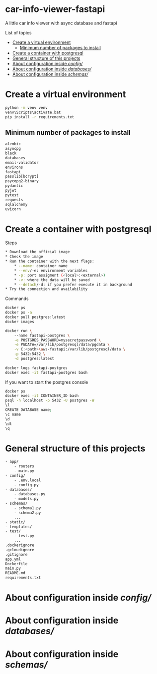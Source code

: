 # car-info-viewer-fastapi
A little car info viewer with async database and fastapi

List of topics

* [Create a virtual environment](#section1)
    * [Minimum number of packages to install](#section1-1)
* [Create a container with postgresql](#section2)
* [General structure of this projects](#section3)
* [About configuration inside _config/_](#section4)
* [About configuration inside _databases/_](#section5)
* [About configuration inside _schemas/_](#section6)

<div id="section1"> </div>

# Create a virtual environment

```bash
python -m venv venv 
venv\Scripts\activate.bat
pip install -r requirements.txt
```
<div id="section1-1"> </div>

## Minimum number of packages to install

```txt
alembic
asyncpg
black
databases
email-validator
environs
fastapi
passlib[bcrypt]
psycopg2-binary
pydantic
pyjwt
pytest
requests
sqlalchemy
uvicorn
```

<div id="section2"> </div>

# Create a container with postgresql

Steps
```bash
* Download the official image
* Check the image
* Run the container with the next flags:
    * --name: container name
    * --env/-e: environment variables
    * -p: port assigment (<local>:<external>)
    * -v: where the data will be saved
    * --detach/-d: if you prefer execute it in background
* Try the connection and availability
```

Commands
```bash
docker ps
docker ps -a
docker pull postgres:latest
docker images

docker run \ 
    --name fastapi-postgres \
    -e POSTGRES_PASSWORD=mysecretpassword \
    -e PGDATA=/var/lib/postgresql/data/pgdata \
    -v C:<path>\aws-fastapi:/var/lib/postgresql/data \
    -p 5432:5432 \
    -d postgres:latest
    
docker logs fastapi-postgres
docker exec -it fastapi-postgres bash
```

If you want to start the postgres console

```bash
docker ps
docker exec -it CONTAINER_ID bash
psql -h localhost -p 5432 -U postgres -W
\l 
CREATE DATABASE name;
\c name
\d
\dt
\q
```

<div id="section3"> </div>

# General structure of this projects

```bash
- app/
    - routers
    - main.py
- config/
    - .env.local
    - config.py
- databases/
    - databases.py
    - models.py
- schemas/
    - schema1.py
    - schema2.py
    ...
- static/
- templates/
- test/
    - test.py
    ...
.dockerignore
.gcloudignore
.gitignore
app.yml
Dockerfile
main.py
README.md
requirements.txt
```

<div id="section4"> </div>

# About configuration inside _config/_

<div id="section5"> </div>

# About configuration inside _databases/_


<div id="section6"> </div>

# About configuration inside _schemas/_
